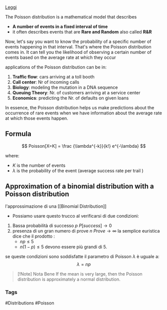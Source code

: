 [Leggi](https://www.investopedia.com/terms/p/poisson-distribution.asp)

The Poisson distribution is a mathematical model that describes 
- **A number of events in a fixed interval of time**
- it often describes events that are **Rare and Random** also called **R&R**

Now, let's say you want to know the probability of a specific number of events happening in that interval. That's where the Poisson distribution comes in. It can tell you the likelihood of observing a certain number of events based on the average rate at which they occur

applications of the Poisson distribution can be in: 
1. **Traffic flow**: cars arriving at a toll booth
2. **Call center**: Nr of incoming calls 
3. **Biology**: modeling the mutation in a DNA sequence 
4. **Queuing Theory**: Nr. of customers arriving at a service center 
5. **Economics**: predicting the Nr. of defaults on given loans 

In essence, the Poisson distribution helps us make predictions about the occurrence of rare events when we have information about the average rate at which those events happen.


## Formula 
$$  Poisson[X=K] = \frac {\lambda^{-k}}{k!} e^{-\lambda}  $$

where: 
- $K$ is the number of events 
- $\lambda$ is the probability of the event (average success rate per trail )


## Approximation of a binomial distribution with a Poisson distribution 

l'approssimazione di una [[Binomial Distribution]]
- Possiamo usare questo trucco al verificarsi di due condizioni: 

1. Bassa probabilità di successo $p$ $P[success] \rightarrow 0$ 
2. presenza di un gran numero di prove $n$ $Prove \rightarrow \infty$ la semplice euristica dice che il prodotto :
   - $np \le 5$  
   - $n(1-p)\le 5$ 
devono essere più grandi di 5.

se queste condizioni sono soddisfatte il parametro di Poisson $\lambda$ è uguale a: 
$$\lambda = np$$
>[!Note] Nota Bene
>If the mean is very large, then the Poisson distribution is approximately a normal distribution.




### Tags 
#Distributions 
#Poisson

